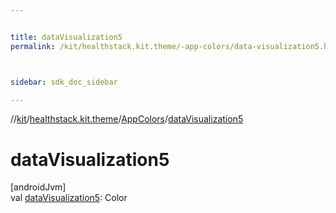 ```yaml
---


title: dataVisualization5
permalink: /kit/healthstack.kit.theme/-app-colors/data-visualization5.html



sidebar: sdk_doc_sidebar

---
```



//[kit](/kit.html)/[healthstack.kit.theme](../index.html)/[AppColors](index.html)/[dataVisualization5](data-visualization5.html)



# dataVisualization5



[androidJvm]\
val [dataVisualization5](data-visualization5.html): Color






